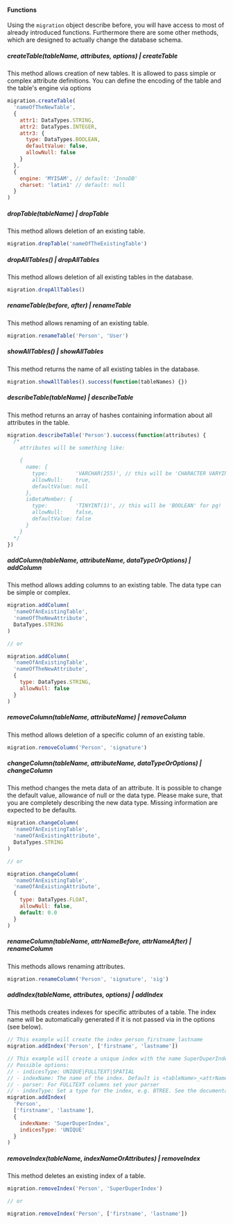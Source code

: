 #### Functions

Using the `migration` object describe before, you will have access to most of already introduced functions. Furthermore there are some other methods, which are designed to actually change the database schema.

##### createTable(tableName, attributes, options) | createTable

This method allows creation of new tables. It is allowed to pass simple or complex attribute definitions. You can define the encoding of the table and the table's engine via options

```js
migration.createTable(
  'nameOfTheNewTable',
  {
    attr1: DataTypes.STRING,
    attr2: DataTypes.INTEGER,
    attr3: {
      type: DataTypes.BOOLEAN,
      defaultValue: false,
      allowNull: false
    }
  },
  {
    engine: 'MYISAM', // default: 'InnoDB'
    charset: 'latin1' // default: null
  }
)
```

##### dropTable(tableName) | dropTable

This method allows deletion of an existing table.

```js
migration.dropTable('nameOfTheExistingTable')
```

##### dropAllTables() | dropAllTables

This method allows deletion of all existing tables in the database.

```js
migration.dropAllTables()
```

##### renameTable(before, after) | renameTable

This method allows renaming of an existing table.

```js
migration.renameTable('Person', 'User')
```

##### showAllTables() | showAllTables

This method returns the name of all existing tables in the database.

```js
migration.showAllTables().success(function(tableNames) {})
```

##### describeTable(tableName) | describeTable

This method returns an array of hashes containing information about all attributes in the table.

```js
migration.describeTable('Person').success(function(attributes) {
  /*
    attributes will be something like:

    {
      name: {
        type:         'VARCHAR(255)', // this will be 'CHARACTER VARYING' for pg!
        allowNull:    true,
        defaultValue: null
      },
      isBetaMember: {
        type:         'TINYINT(1)', // this will be 'BOOLEAN' for pg!
        allowNull:    false,
        defaultValue: false
      }
    }
  */
})
```

##### addColumn(tableName, attributeName, dataTypeOrOptions) | addColumn

This method allows adding columns to an existing table. The data type can be simple or complex.

```js
migration.addColumn(
  'nameOfAnExistingTable',
  'nameOfTheNewAttribute',
  DataTypes.STRING
)

// or

migration.addColumn(
  'nameOfAnExistingTable',
  'nameOfTheNewAttribute',
  {
    type: DataTypes.STRING,
    allowNull: false
  }
)
```

##### removeColumn(tableName, attributeName) | removeColumn

This method allows deletion of a specific column of an existing table.

```js
migration.removeColumn('Person', 'signature')
```

##### changeColumn(tableName, attributeName, dataTypeOrOptions) | changeColumn

This method changes the meta data of an attribute. It is possible to change the default value, allowance of null or the data type. Please make sure, that you are completely describing the new data type. Missing information are expected to be defaults.

```js
migration.changeColumn(
  'nameOfAnExistingTable',
  'nameOfAnExistingAttribute',
  DataTypes.STRING
)

// or

migration.changeColumn(
  'nameOfAnExistingTable',
  'nameOfAnExistingAttribute',
  {
    type: DataTypes.FLOAT,
    allowNull: false,
    default: 0.0
  }
)
```

##### renameColumn(tableName, attrNameBefore, attrNameAfter) | renameColumn

This methods allows renaming attributes.

```js
migration.renameColumn('Person', 'signature', 'sig')
```

##### addIndex(tableName, attributes, options) | addIndex

This methods creates indexes for specific attributes of a table. The index name will be automatically generated if it is not passed via in the options (see below).

```js
// This example will create the index person_firstname_lastname
migration.addIndex('Person', ['firstname', 'lastname'])
```

```js
// This example will create a unique index with the name SuperDuperIndex using the optional 'options' field.
// Possible options:
// - indicesType: UNIQUE|FULLTEXT|SPATIAL
// - indexName: The name of the index. Default is <tableName>_<attrName1>_<attrName2>
// - parser: For FULLTEXT columns set your parser
// - indexType: Set a type for the index, e.g. BTREE. See the documentation of the used dialect
migration.addIndex(
  'Person',
  ['firstname', 'lastname'],
  {
    indexName: 'SuperDuperIndex',
    indicesType: 'UNIQUE'
  }
)
```

##### removeIndex(tableName, indexNameOrAttributes) | removeIndex

This method deletes an existing index of a table.

```js
migration.removeIndex('Person', 'SuperDuperIndex')

// or

migration.removeIndex('Person', ['firstname', 'lastname'])
```
